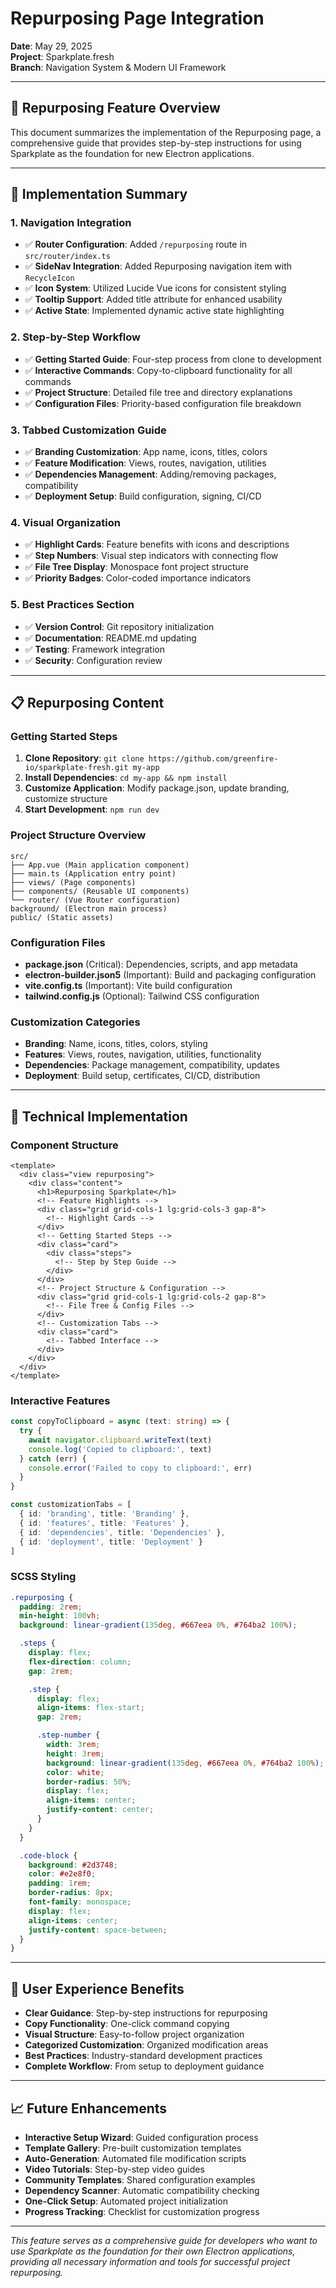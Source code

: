 # Repurposing Page Integration
**Date**: May 29, 2025  
**Project**: Sparkplate.fresh  
**Branch**: Navigation System & Modern UI Framework

---

## 📑 **Repurposing Feature Overview**
This document summarizes the implementation of the Repurposing page, a comprehensive guide that provides step-by-step instructions for using Sparkplate as the foundation for new Electron applications.

---

## 🚀 **Implementation Summary**

### 1. **Navigation Integration**
- ✅ **Router Configuration**: Added `/repurposing` route in `src/router/index.ts`
- ✅ **SideNav Integration**: Added Repurposing navigation item with `RecycleIcon`
- ✅ **Icon System**: Utilized Lucide Vue icons for consistent styling
- ✅ **Tooltip Support**: Added title attribute for enhanced usability
- ✅ **Active State**: Implemented dynamic active state highlighting

### 2. **Step-by-Step Workflow**
- ✅ **Getting Started Guide**: Four-step process from clone to development
- ✅ **Interactive Commands**: Copy-to-clipboard functionality for all commands
- ✅ **Project Structure**: Detailed file tree and directory explanations
- ✅ **Configuration Files**: Priority-based configuration file breakdown

### 3. **Tabbed Customization Guide**
- ✅ **Branding Customization**: App name, icons, titles, colors
- ✅ **Feature Modification**: Views, routes, navigation, utilities
- ✅ **Dependencies Management**: Adding/removing packages, compatibility
- ✅ **Deployment Setup**: Build configuration, signing, CI/CD

### 4. **Visual Organization**
- ✅ **Highlight Cards**: Feature benefits with icons and descriptions
- ✅ **Step Numbers**: Visual step indicators with connecting flow
- ✅ **File Tree Display**: Monospace font project structure
- ✅ **Priority Badges**: Color-coded importance indicators

### 5. **Best Practices Section**
- ✅ **Version Control**: Git repository initialization
- ✅ **Documentation**: README.md updating
- ✅ **Testing**: Framework integration
- ✅ **Security**: Configuration review

---

## 📋 **Repurposing Content**

### Getting Started Steps
1. **Clone Repository**: `git clone https://github.com/greenfire-io/sparkplate-fresh.git my-app`
2. **Install Dependencies**: `cd my-app && npm install`
3. **Customize Application**: Modify package.json, update branding, customize structure
4. **Start Development**: `npm run dev`

### Project Structure Overview
```
src/
├── App.vue (Main application component)
├── main.ts (Application entry point)
├── views/ (Page components)
├── components/ (Reusable UI components)
└── router/ (Vue Router configuration)
background/ (Electron main process)
public/ (Static assets)
```

### Configuration Files
- **package.json** (Critical): Dependencies, scripts, and app metadata
- **electron-builder.json5** (Important): Build and packaging configuration
- **vite.config.ts** (Important): Vite build configuration
- **tailwind.config.js** (Optional): Tailwind CSS configuration

### Customization Categories
- **Branding**: Name, icons, titles, colors, styling
- **Features**: Views, routes, navigation, utilities, functionality
- **Dependencies**: Package management, compatibility, updates
- **Deployment**: Build setup, certificates, CI/CD, distribution

---

## 🔧 **Technical Implementation**

### Component Structure
```vue
<template>
  <div class="view repurposing">
    <div class="content">
      <h1>Repurposing Sparkplate</h1>
      <!-- Feature Highlights -->
      <div class="grid grid-cols-1 lg:grid-cols-3 gap-8">
        <!-- Highlight Cards -->
      </div>
      <!-- Getting Started Steps -->
      <div class="card">
        <div class="steps">
          <!-- Step by Step Guide -->
        </div>
      </div>
      <!-- Project Structure & Configuration -->
      <div class="grid grid-cols-1 lg:grid-cols-2 gap-8">
        <!-- File Tree & Config Files -->
      </div>
      <!-- Customization Tabs -->
      <div class="card">
        <!-- Tabbed Interface -->
      </div>
    </div>
  </div>
</template>
```

### Interactive Features
```typescript
const copyToClipboard = async (text: string) => {
  try {
    await navigator.clipboard.writeText(text)
    console.log('Copied to clipboard:', text)
  } catch (err) {
    console.error('Failed to copy to clipboard:', err)
  }
}

const customizationTabs = [
  { id: 'branding', title: 'Branding' },
  { id: 'features', title: 'Features' },
  { id: 'dependencies', title: 'Dependencies' },
  { id: 'deployment', title: 'Deployment' }
]
```

### SCSS Styling
```scss
.repurposing {
  padding: 2rem;
  min-height: 100vh;
  background: linear-gradient(135deg, #667eea 0%, #764ba2 100%);

  .steps {
    display: flex;
    flex-direction: column;
    gap: 2rem;

    .step {
      display: flex;
      align-items: flex-start;
      gap: 2rem;

      .step-number {
        width: 3rem;
        height: 3rem;
        background: linear-gradient(135deg, #667eea 0%, #764ba2 100%);
        color: white;
        border-radius: 50%;
        display: flex;
        align-items: center;
        justify-content: center;
      }
    }
  }

  .code-block {
    background: #2d3748;
    color: #e2e8f0;
    padding: 1rem;
    border-radius: 8px;
    font-family: monospace;
    display: flex;
    align-items: center;
    justify-content: space-between;
  }
}
```

---

## 🎯 **User Experience Benefits**

- **Clear Guidance**: Step-by-step instructions for repurposing
- **Copy Functionality**: One-click command copying
- **Visual Structure**: Easy-to-follow project organization
- **Categorized Customization**: Organized modification areas
- **Best Practices**: Industry-standard development practices
- **Complete Workflow**: From setup to deployment guidance

---

## 📈 **Future Enhancements**

- **Interactive Setup Wizard**: Guided configuration process
- **Template Gallery**: Pre-built customization templates
- **Auto-Generation**: Automated file modification scripts
- **Video Tutorials**: Step-by-step video guides
- **Community Templates**: Shared configuration examples
- **Dependency Scanner**: Automatic compatibility checking
- **One-Click Setup**: Automated project initialization
- **Progress Tracking**: Checklist for customization progress

---

*This feature serves as a comprehensive guide for developers who want to use Sparkplate as the foundation for their own Electron applications, providing all necessary information and tools for successful project repurposing.* 